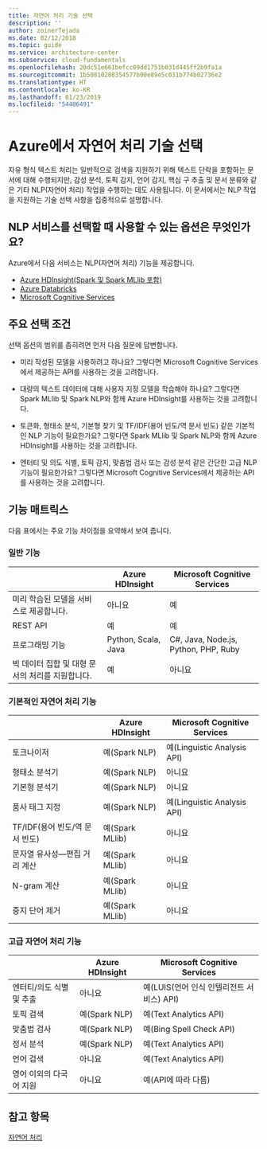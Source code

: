 ```yaml
---
title: 자연어 처리 기술 선택
description: ''
author: zoinerTejada
ms.date: 02/12/2018
ms.topic: guide
ms.service: architecture-center
ms.subservice: cloud-fundamentals
ms.openlocfilehash: 20dc51e661befcc09dd1751b031d445ff2b9fa1a
ms.sourcegitcommit: 1b50810208354577b00e89e5c031b774b02736e2
ms.translationtype: HT
ms.contentlocale: ko-KR
ms.lasthandoff: 01/23/2019
ms.locfileid: "54486491"
---
```

# <a name="choosing-a-natural-language-processing-technology-in-azure"></a>Azure에서 자연어 처리 기술 선택

자유 형식 텍스트 처리는 일반적으로 검색을 지원하기 위해 텍스트 단락을 포함하는 문서에 대해 수행되지만, 감성 분석, 토픽 감지, 언어 감지, 핵심 구 추출 및 문서 분류와 같은 기타 NLP(자연어 처리) 작업을 수행하는 데도 사용됩니다. 이 문서에서는 NLP 작업을 지원하는 기술 선택 사항을 집중적으로 설명합니다.

<!-- markdownlint-disable MD026 -->

## <a name="what-are-your-options-when-choosing-an-nlp-service"></a>NLP 서비스를 선택할 때 사용할 수 있는 옵션은 무엇인가요?

<!-- markdownlint-enable MD026 -->

Azure에서 다음 서비스는 NLP(자연어 처리) 기능을 제공합니다.

- [Azure HDInsight(Spark 및 Spark MLlib 포함)](/azure/hdinsight/spark/apache-spark-overview)
- [Azure Databricks](/azure/azure-databricks/what-is-azure-databricks)
- [Microsoft Cognitive Services](/azure/cognitive-services/welcome)

## <a name="key-selection-criteria"></a>주요 선택 조건

선택 옵션의 범위를 좁히려면 먼저 다음 질문에 답변합니다.

- 미리 작성된 모델을 사용하려고 하나요? 그렇다면 Microsoft Cognitive Services에서 제공하는 API를 사용하는 것을 고려합니다.

- 대량의 텍스트 데이터에 대해 사용자 지정 모델을 학습해야 하나요? 그렇다면 Spark MLlib 및 Spark NLP와 함께 Azure HDInsight를 사용하는 것을 고려합니다.

- 토큰화, 형태소 분석, 기본형 찾기 및 TF/IDF(용어 빈도/역 문서 빈도) 같은 기본적인 NLP 기능이 필요한가요? 그렇다면 Spark MLlib 및 Spark NLP와 함께 Azure HDInsight를 사용하는 것을 고려합니다.

- 엔터티 및 의도 식별, 토픽 감지, 맞춤법 검사 또는 감성 분석 같은 간단한 고급 NLP 기능이 필요한가요? 그렇다면 Microsoft Cognitive Services에서 제공하는 API를 사용하는 것을 고려합니다.

## <a name="capability-matrix"></a>기능 매트릭스

다음 표에서는 주요 기능 차이점을 요약해서 보여 줍니다.

### <a name="general-capabilities"></a>일반 기능

| | Azure HDInsight | Microsoft Cognitive Services |
| --- | --- | --- |
| 미리 학습된 모델을 서비스로 제공합니다. | 아니요 | 예 |
| REST API | 예 | 예 |
| 프로그래밍 기능 | Python, Scala, Java | C#, Java, Node.js, Python, PHP, Ruby |
| 빅 데이터 집합 및 대형 문서의 처리를 지원합니다. | 예 | 아니요 |

### <a name="low-level-natural-language-processing-capabilities"></a>기본적인 자연어 처리 기능

| | Azure HDInsight | Microsoft Cognitive Services |  
| --- | --- | --- |
| 토크나이저 | 예(Spark NLP) | 예(Linguistic Analysis API) |
| 형태소 분석기 | 예(Spark NLP) | 아니요 |
| 기본형 분석기 | 예(Spark NLP) | 아니요 |
| 품사 태그 지정 | 예(Spark NLP) | 예(Linguistic Analysis API) |
| TF/IDF(용어 빈도/역 문서 빈도) | 예(Spark MLlib) | 아니요 |
| 문자열 유사성&mdash;편집 거리 계산 | 예(Spark MLlib) | 아니요 |
| N-gram 계산 | 예(Spark MLlib) | 아니요 |
| 중지 단어 제거 | 예(Spark MLlib) | 아니요 |

### <a name="high-level-natural-language-processing-capabilities"></a>고급 자연어 처리 기능

| | Azure HDInsight | Microsoft Cognitive Services |
| --- | --- | --- |
| 엔터티/의도 식별 및 추출 | 아니요 | 예(LUIS(언어 인식 인텔리전트 서비스) API) |
| 토픽 검색 | 예(Spark NLP) | 예(Text Analytics API) |
| 맞춤법 검사 | 예(Spark NLP) | 예(Bing Spell Check API) |
| 정서 분석 | 예(Spark NLP) | 예(Text Analytics API) |
| 언어 검색 | 아니요 | 예(Text Analytics API) |
| 영어 이외의 다국어 지원 | 아니요 | 예(API에 따라 다름) |

## <a name="see-also"></a>참고 항목

[자연어 처리](../scenarios/natural-language-processing.md)
